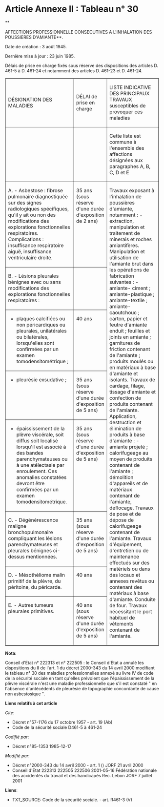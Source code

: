# Article Annexe II : Tableau n° 30

**

AFFECTIONS PROFESSIONNELLE CONSECUTIVES A L'INHALATION DES POUSSIERES D'AMIANTE**.

Date de création : 3 août 1945. 

Dernière mise à jour : 23 juin 1985. 

Délais de prise en charge fixés sous réserve des dispositions des articles D. 461-5 à D. 461-24 et notamment des articles D.
461-23 et D. 461-24.

<table align="center" border="1" cellpadding="0" cellspacing="0" width="605">
  <tbody>
    <tr>
      <td width="246">

DÉSIGNATION DES MALADIES

</td>
      <td width="76">

DÉLAI de prise en charge

</td>
      <td width="283">

LISTE INDICATIVE DES PRINCIPAUX TRAVAUX susceptibles de provoquer ces maladies

</td>
    </tr>
    <tr>
      <td width="246">

</td>
      <td width="76">

</td>
      <td width="283">

Cette liste est commune à l'ensemble des affections désignées aux paragraphes A, B, C, D et E

</td>
    </tr>
    <tr>
      <td valign="top" width="246">

A. - Asbestose : fibrose pulmonaire diagnostiquée sur des signes radiologiques spécifiques, qu'il y ait ou non des
modifications des explorations fonctionnelles respiratoires. Complications : insuffisance respiratoire aiguë, insuffisance
ventriculaire droite.

</td>
      <td valign="top" width="76">

35 ans (sous réserve d'une durée d'exposition de 2 ans)

</td>
      <td rowspan="8" valign="top" width="283">

Travaux exposant à l'inhalation de poussières d'amiante, notamment : - extraction, manipulation et traitement de minerais et
roches amiantifères. Manipulation et utilisation de l'amiante brut dans les opérations de fabrication suivantes : - amiante-
ciment ; amiante-plastique ; amiante-textile ; amiante-caoutchouc ; carton, papier et feutre d'amiante enduit ; feuilles et
joints en amiante ; garnitures de friction contenant de l'amiante ; produits moulés ou en matériaux à base d'amiante et
isolants. Travaux de cardage, filage, tissage d'amiante et confection de produits contenant de l'amiante. Application,
destruction et élimination de produits à base d'amiante : - amiante projeté ; calorifugeage au moyen de produits contenant de
l'amiante ; démolition d'appareils et de matériaux contenant de l'amiante, déflocage. Travaux de pose et de dépose de
calorifugeage contenant de l'amiante. Travaux d'équipement, d'entretien ou de maintenance effectués sur des matériels ou dans
des locaux et annexes revêtus ou contenant des matériaux à base d'amiante. Conduite de four. Travaux nécessitant le port
habituel de vêtements contenant de l'amiante.

</td>
    </tr>
    <tr>
      <td valign="top" width="246">

B. - Lésions pleurales bénignes avec ou sans modifications des explorations fonctionnelles respiratoires :

</td>
      <td valign="top" width="76">

</td>
    </tr>
    <tr>
      <td valign="top" width="246">

- plaques calcifiées ou non péricardiques ou pleurales, unilatérales ou bilatérales, lorsqu'elles sont confirmées par un
examen tomodensitométrique ;

</td>
      <td valign="top" width="76">

40 ans

</td>
    </tr>
    <tr>
      <td valign="top" width="246">

- pleurésie exsudative ;

</td>
      <td valign="top" width="76">

35 ans (sous réserve d'une durée d'exposition de 5 ans)

</td>
    </tr>
    <tr>
      <td valign="top" width="246">

- épaississement de la plèvre viscérale, soit diffus soit localisé lorsqu'il est associé à des bandes parenchymateuses ou à
une atélectasie par enroulement. Ces anomalies constatées devront être confirmées par un examen tomodensitométrique.

</td>
      <td valign="top" width="76">

35 ans (sous réserve d'une durée d'exposition de 5 ans)

</td>
    </tr>
    <tr>
      <td valign="top" width="246">

C. - Dégénérescence maligne bronchopulmonaire compliquant les lésions parenchymateuses et pleurales bénignes ci-dessus
mentionnées.

</td>
      <td valign="top" width="76">

35 ans (sous réserve d'une durée d'exposition de 5 ans)

</td>
    </tr>
    <tr>
      <td valign="top" width="246">

D. - Mésothéliome malin primitif de la plèvre, du péritoine, du péricarde.

</td>
      <td valign="top" width="76">

40 ans

</td>
    </tr>
    <tr>
      <td valign="top" width="246">

E. - Autres tumeurs pleurales primitives.

</td>
      <td valign="top" width="76">

40 ans (sous réserve d'une durée d'exposition de 5 ans)

</td>
    </tr>
  </tbody>
</table>

**Nota:**

Conseil d'Etat n° 222313 et n° 222505 : le Conseil d'Etat a annulé les dispositions du II de l'art. 1 du décret 2000-343 du
14 avril 2000 modifiant le tableau n° 30 des maladies professionnelles annexé au livre IV de code de la sécurité sociale en
tant qu'elles prévoient que l'épaississement de la plèvre viscérale n'est une maladie professionnelle que s'il est constaté "
en l'absence d'antécédents de pleurésie de topographie concordante de cause non asbestosique ".

**Liens relatifs à cet article**

_Cite_:

  - Décret n°57-1176 du 17 octobre 1957 - art. 19 (Ab)
  - Code de la sécurité sociale D461-5 à 461-24

_Codifié par_:

  - Décret n°85-1353 1985-12-17

_Modifié par_:

  - Décret n°2000-343 du 14 avril 2000 - art. 1 () JORF 21 avril 2000
  - Conseil d'Etat 222313 222505 222506 2001-05-16 Fédération nationale des accidentés du travail et des handicapés Rec. Lebon JORF 7 juillet 2001

**Liens**:

  - TXT_SOURCE: Code de la sécurité sociale. - art. R461-3 (V)
